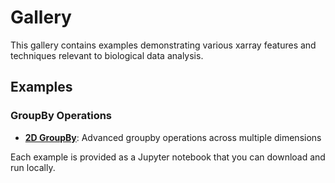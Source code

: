 # Gallery

This gallery contains examples demonstrating various xarray features and techniques relevant to biological data analysis.

## Examples

### GroupBy Operations
- **[2D GroupBy](gallery/2d_groupby)**: Advanced groupby operations across multiple dimensions

Each example is provided as a Jupyter notebook that you can download and run locally.